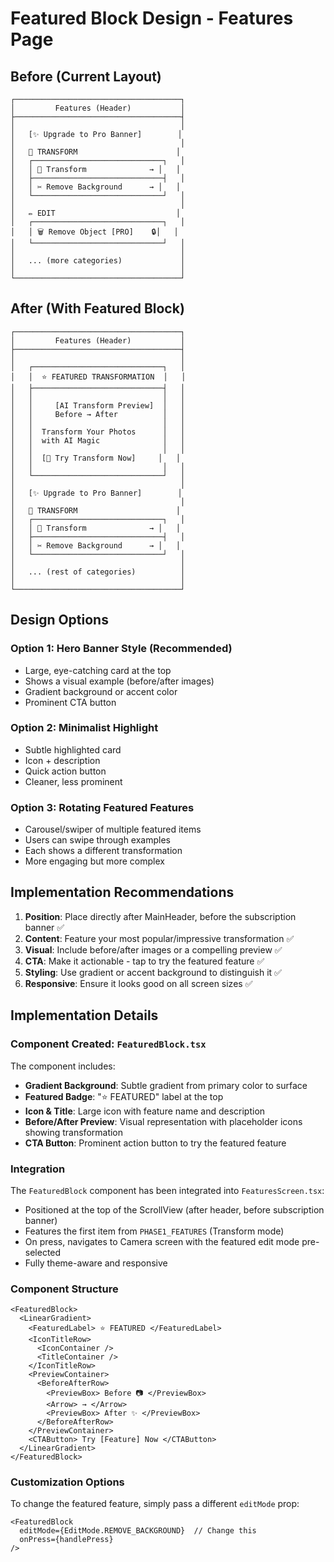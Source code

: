 # Featured Block Design - Features Page

## Before (Current Layout)

```
┌─────────────────────────────────────┐
│         Features (Header)           │
├─────────────────────────────────────┤
│                                     │
│   [✨ Upgrade to Pro Banner]        │
│                                     │
│   🎨 TRANSFORM                      │
│   ┌─────────────────────────────┐   │
│   │ 🎨 Transform              → │   │
│   ├─────────────────────────────┤   │
│   │ ✂️ Remove Background      → │   │
│   └─────────────────────────────┘   │
│                                     │
│   ✏️ EDIT                           │
│   ┌─────────────────────────────┐   │
│   │ 🗑️ Remove Object [PRO]    🔒│   │
│   └─────────────────────────────┘   │
│                                     │
│   ... (more categories)             │
│                                     │
└─────────────────────────────────────┘
```

## After (With Featured Block)

```
┌─────────────────────────────────────┐
│         Features (Header)           │
├─────────────────────────────────────┤
│                                     │
│   ┌─────────────────────────────┐   │
│   │  ⭐ FEATURED TRANSFORMATION  │   │
│   ├─────────────────────────────┤   │
│   │                             │   │
│   │     [AI Transform Preview]  │   │
│   │     Before → After          │   │
│   │                             │   │
│   │  Transform Your Photos      │   │
│   │  with AI Magic              │   │
│   │                             │   │
│   │  [🎨 Try Transform Now]     │   │
│   │                             │   │
│   └─────────────────────────────┘   │
│                                     │
│   [✨ Upgrade to Pro Banner]        │
│                                     │
│   🎨 TRANSFORM                      │
│   ┌─────────────────────────────┐   │
│   │ 🎨 Transform              → │   │
│   ├─────────────────────────────┤   │
│   │ ✂️ Remove Background      → │   │
│   └─────────────────────────────┘   │
│                                     │
│   ... (rest of categories)          │
│                                     │
└─────────────────────────────────────┘
```

## Design Options

### Option 1: Hero Banner Style (Recommended)
- Large, eye-catching card at the top
- Shows a visual example (before/after images)
- Gradient background or accent color
- Prominent CTA button

### Option 2: Minimalist Highlight
- Subtle highlighted card
- Icon + description
- Quick action button
- Cleaner, less prominent

### Option 3: Rotating Featured Features
- Carousel/swiper of multiple featured items
- Users can swipe through examples
- Each shows a different transformation
- More engaging but more complex

## Implementation Recommendations

1. **Position**: Place directly after MainHeader, before the subscription banner ✅
2. **Content**: Feature your most popular/impressive transformation ✅
3. **Visual**: Include before/after images or a compelling preview ✅
4. **CTA**: Make it actionable - tap to try the featured feature ✅
5. **Styling**: Use gradient or accent background to distinguish it ✅
6. **Responsive**: Ensure it looks good on all screen sizes ✅

## Implementation Details

### Component Created: `FeaturedBlock.tsx`

The component includes:
- **Gradient Background**: Subtle gradient from primary color to surface
- **Featured Badge**: "⭐ FEATURED" label at the top
- **Icon & Title**: Large icon with feature name and description
- **Before/After Preview**: Visual representation with placeholder icons showing transformation
- **CTA Button**: Prominent action button to try the featured feature

### Integration

The `FeaturedBlock` component has been integrated into `FeaturesScreen.tsx`:
- Positioned at the top of the ScrollView (after header, before subscription banner)
- Features the first item from `PHASE1_FEATURES` (Transform mode)
- On press, navigates to Camera screen with the featured edit mode pre-selected
- Fully theme-aware and responsive

### Component Structure

```
<FeaturedBlock>
  <LinearGradient>
    <FeaturedLabel> ⭐ FEATURED </FeaturedLabel>
    <IconTitleRow>
      <IconContainer />
      <TitleContainer />
    </IconTitleRow>
    <PreviewContainer>
      <BeforeAfterRow>
        <PreviewBox> Before 📷 </PreviewBox>
        <Arrow> → </Arrow>
        <PreviewBox> After ✨ </PreviewBox>
      </BeforeAfterRow>
    </PreviewContainer>
    <CTAButton> Try [Feature] Now </CTAButton>
  </LinearGradient>
</FeaturedBlock>
```

### Customization Options

To change the featured feature, simply pass a different `editMode` prop:
```tsx
<FeaturedBlock
  editMode={EditMode.REMOVE_BACKGROUND}  // Change this
  onPress={handlePress}
/>
```
